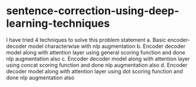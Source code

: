 # sentence-correction-using-deep-learning-techniques
I  have tried 4 techniques to solve this problem statement
a. Basic encoder-decoder model characterwise with nlp augmentation
b. Encoder decoder model along with attention layer using general scoring function and done nlp augmentation also
c. Encoder decoder model along with attention layer using concat scoring function and done nlp augmentation also
d. Encoder decoder model along with attention layer using dot scoring function and done nlp augmentation also
